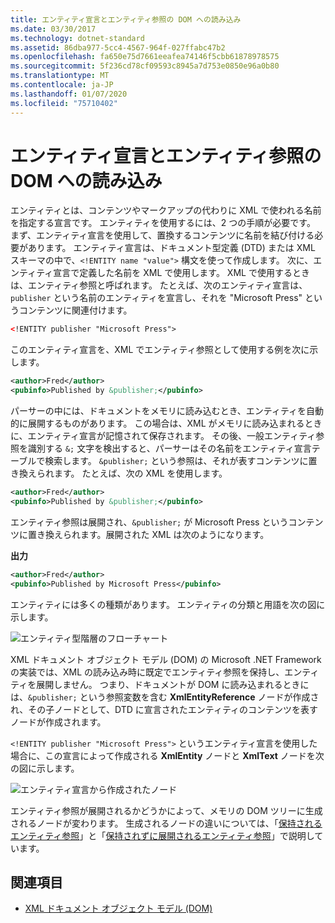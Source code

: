 ```yaml
---
title: エンティティ宣言とエンティティ参照の DOM への読み込み
ms.date: 03/30/2017
ms.technology: dotnet-standard
ms.assetid: 86dba977-5cc4-4567-964f-027ffabc47b2
ms.openlocfilehash: fa650e75d7661eeafea74146f5cbb61878978575
ms.sourcegitcommit: 5f236cd78cf09593c8945a7d753e0850e96a0b80
ms.translationtype: MT
ms.contentlocale: ja-JP
ms.lasthandoff: 01/07/2020
ms.locfileid: "75710402"
---
```

# <a name="reading-entity-declarations-and-entity-references-into-the-dom"></a>エンティティ宣言とエンティティ参照の DOM への読み込み
エンティティとは、コンテンツやマークアップの代わりに XML で使われる名前を指定する宣言です。 エンティティを使用するには、2 つの手順が必要です。 まず、エンティティ宣言を使用して、置換するコンテンツに名前を結び付ける必要があります。 エンティティ宣言は、ドキュメント型定義 (DTD) または XML スキーマの中で、`<!ENTITY name "value">` 構文を使って作成します。 次に、エンティティ宣言で定義した名前を XML で使用します。 XML で使用するときは、エンティティ参照と呼ばれます。 たとえば、次のエンティティ宣言は、`publisher` という名前のエンティティを宣言し、それを "Microsoft Press" というコンテンツに関連付けます。  
  
```xml  
<!ENTITY publisher "Microsoft Press">  
```  
  
 このエンティティ宣言を、XML でエンティティ参照として使用する例を次に示します。  
  
```xml  
<author>Fred</author>  
<pubinfo>Published by &publisher;</pubinfo>  
```  
  
 パーサーの中には、ドキュメントをメモリに読み込むとき、エンティティを自動的に展開するものがあります。 この場合は、XML がメモリに読み込まれるときに、エンティティ宣言が記憶されて保存されます。 その後、一般エンティティ参照を識別する `&;` 文字を検出すると、パーサーはその名前をエンティティ宣言テーブルで検索します。 `&publisher;` という参照は、それが表すコンテンツに置き換えられます。 たとえば、次の XML を使用します。  
  
```xml  
<author>Fred</author>  
<pubinfo>Published by &publisher;</pubinfo>  
```  
  
 エンティティ参照は展開され、`&publisher;` が Microsoft Press というコンテンツに置き換えられます。展開された XML は次のようになります。  
  
 **出力**  
  
```xml  
<author>Fred</author>  
<pubinfo>Published by Microsoft Press</pubinfo>  
```  
  
 エンティティには多くの種類があります。 エンティティの分類と用語を次の図に示します。  
  
 ![エンティティ型階層のフローチャート](../../../../docs/standard/data/xml/media/entity-hierarchy.gif "Entity_hierarchy")  
  
 XML ドキュメント オブジェクト モデル (DOM) の Microsoft .NET Framework の実装では、XML の読み込み時に既定でエンティティ参照を保持し、エンティティを展開しません。 つまり、ドキュメントが DOM に読み込まれるときには、`&publisher;` という参照変数を含む **XmlEntityReference** ノードが作成され、その子ノードとして、DTD に宣言されたエンティティのコンテンツを表すノードが作成されます。  
  
 `<!ENTITY publisher "Microsoft Press">` というエンティティ宣言を使用した場合に、この宣言によって作成される **XmlEntity** ノードと **XmlText** ノードを次の図に示します。  
  
 ![エンティティ宣言から作成されたノード](../../../../docs/standard/data/xml/media/xml-entitydeclaration-node2.png "xml_entitydeclaration_node2")  
  
 エンティティ参照が展開されるかどうかによって、メモリの DOM ツリーに生成されるノードが変わります。 生成されるノードの違いについては、「[保持されるエンティティ参照](../../../../docs/standard/data/xml/entity-references-are-preserved.md)」と「[保持されずに展開されるエンティティ参照](../../../../docs/standard/data/xml/entity-references-are-expanded-and-not-preserved.md)」で説明しています。  
  
## <a name="see-also"></a>関連項目

- [XML ドキュメント オブジェクト モデル (DOM)](../../../../docs/standard/data/xml/xml-document-object-model-dom.md)
